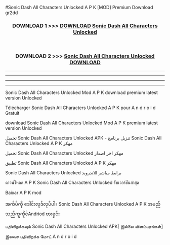 #Sonic Dash  All Characters Unlocked A P K [MOD] Premium Download gr2dd



<div align="center">

<h3>DOWNLOAD 1 >>> <a href="https://teeasianyam.web.app?sq=Sonic Dash  All Characters Unlocked">DOWNLOAD Sonic Dash  All Characters Unlocked </a></h3><br>

<h3>DOWNLOAD 2 >>> <a href="https://teeasianyam.web.app?sq=Sonic Dash  All Characters Unlocked ">Sonic Dash  All Characters Unlocked  DOWNLOAD </a></h3>

</div>


----------------------------------------------------------

----------------------------------------------------------

----------------------------------------------------------

----------------------------------------------------------


Sonic Dash  All Characters Unlocked  Mod A P K download premium latest version Unlocked

Télécharger Sonic Dash  All Characters Unlocked  A P K pour A n d r o i d Gratuit

download Sonic Dash  All Characters Unlocked  Mod A P K premium latest version Unlocked

تحميل Sonic Dash  All Characters Unlocked  APK - تنزيل برنامج Sonic Dash  All Characters Unlocked  A P K مهكر

تحميل Sonic Dash  All Characters Unlocked  مهكر اخر اصدار

تطبيق Sonic Dash  All Characters Unlocked  A P K مهكر

Sonic Dash  All Characters Unlocked  برابط مباشر للاندرويد

ดาวน์โหลด A P K Sonic Dash  All Characters Unlocked  รับเวอร์ชันล่าสุด

Baixar A P K mod

အက်ပ်ကို ဒေါင်းလုဒ်လုပ်ပါ။ Sonic Dash  All Characters Unlocked  A P K အမည်သည်ကူကိုင်Andriod ဗားရှင်း

பதிவிறக்கவும் Sonic Dash  All Characters Unlocked  APK[ இல்லை விளம்பரங்கள்] 
 
இலவச பதிவிறக்க மோட் A n d r o i d



